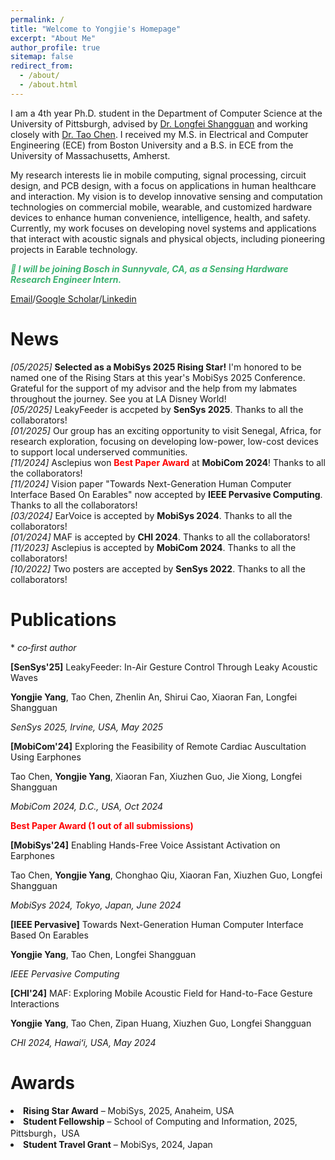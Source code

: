 ```yaml
---
permalink: /
title: "Welcome to Yongjie's Homepage"
excerpt: "About Me"
author_profile: true
sitemap: false
redirect_from: 
  - /about/
  - /about.html
---
```



I am a 4th year Ph.D. student in the Department of Computer Science at the University of Pittsburgh, advised by [Dr. Longfei Shangguan](https://shanggdlk.github.io/) and working closely with [Dr. Tao Chen](https://tachen-cs.github.io/).  I received my M.S. in Electrical and Computer Engineering (ECE) from Boston University and a B.S. in ECE from the University of Massachusetts, Amherst.

My research interests lie in mobile computing, signal processing, circuit design, and PCB design, with a focus on applications in human healthcare and interaction. My vision is to develop innovative sensing and computation technologies on commercial mobile, wearable, and customized hardware devices to enhance human convenience, intelligence, health, and safety. Currently, my work focuses on developing novel systems and applications that interact with acoustic signals and physical objects, including pioneering projects in Earable technology.

 
<p style="color: MediumSeaGreen; font-style: italic; font-weight: bold;">
  🚀 I will be joining Bosch in Sunnyvale, CA, as a Sensing Hardware Research Engineer Intern.
</p>


[Email](yoy28@pitt.edu)/[Google Scholar](https://scholar.google.com/citations?user=EPop_bEAAAAJ&hl=en)/[Linkedin](https://www.linkedin.com/in/yongjie-yang-60b427183/)

News
======
_[05/2025]_ **Selected as a MobiSys 2025 Rising Star!** I'm honored to be named one of the Rising Stars at this year's MobiSys 2025 Conference. Grateful for the support of my advisor and the help from my labmates throughout the journey. See you at LA Disney World!\
_[05/2025]_ LeakyFeeder is accpeted by **SenSys 2025**. Thanks to all the collaborators!\
_[01/2025]_ Our group has an exciting opportunity to visit Senegal, Africa, for research exploration, focusing on developing low-power, low-cost devices to support local underserved communities.\
_[11/2024]_ Asclepius won <span style="color: red; font-weight: bold;">Best Paper Award</span> at **MobiCom 2024**! Thanks to all the collaborators!\
_[11/2024]_ Vision paper "Towards Next-Generation Human Computer Interface Based On Earables" now accepted by **IEEE Pervasive Computing**. Thanks to all the collaborators!\
_[03/2024]_ EarVoice is accepted by **MobiSys 2024**. Thanks to all the collaborators!\
_[01/2024]_ MAF is accepted by **CHI 2024**. Thanks to all the collaborators!\
_[11/2023]_ Asclepius is accepted by **MobiCom 2024**. Thanks to all the collaborators!\
_[10/2022]_ Two posters are accepted by **SenSys 2022**. Thanks to all the collaborators!

Publications
======

\* *co‑first author*

<p><strong>[SenSys'25]</strong> LeakyFeeder: In-Air Gesture Control Through Leaky Acoustic Waves</p>
<p><strong>Yongjie Yang</strong>, Tao Chen, Zhenlin An, Shirui Cao, Xiaoran Fan, Longfei Shangguan</p>
<p><em>SenSys 2025, Irvine, USA, May 2025</em></p>

<p><strong>[MobiCom'24]</strong> Exploring the Feasibility of Remote Cardiac Auscultation Using Earphones</p>
<p>Tao Chen, <strong>Yongjie Yang</strong>, Xiaoran Fan, Xiuzhen Guo, Jie Xiong, Longfei Shangguan</p>
<p><em>MobiCom 2024, D.C., USA, Oct 2024</em></p>
<p><span style="color: red; font-weight: bold;">Best Paper Award (1 out of all submissions)</span></p>

<p><strong>[MobiSys'24]</strong> Enabling Hands-Free Voice Assistant Activation on Earphones</p>
<p>Tao Chen, <strong>Yongjie Yang</strong>, Chonghao Qiu, Xiaoran Fan, Xiuzhen Guo, Longfei Shangguan</p>
<p><em>MobiSys 2024, Tokyo, Japan, June 2024</em></p>

<p><strong>[IEEE Pervasive]</strong> Towards Next-Generation Human Computer Interface Based On Earables</p>
<p><strong>Yongjie Yang</strong>, Tao Chen, Longfei Shangguan</p>
<p><em>IEEE Pervasive Computing</em></p>

<p><strong>[CHI'24]</strong> MAF: Exploring Mobile Acoustic Field for Hand-to-Face Gesture Interactions</p>
<p><strong>Yongjie Yang</strong>, Tao Chen, Zipan Huang, Xiuzhen Guo, Longfei Shangguan</p>
<p><em>CHI 2024, Hawaiʻi, USA, May 2024</em></p>


Awards
======
  <li><strong>Rising Star Award</strong> – MobiSys, 2025, Anaheim, USA</li>
  <li><strong>Student Fellowship</strong> – School of Computing and Information, 2025, Pittsburgh，USA</li>
  <li><strong>Student Travel Grant</strong> – MobiSys, 2024, Japan</li>
  

